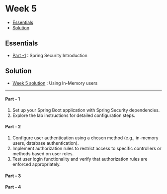 # Week 5
- [Essentials](#essentials)
- [Solution](#solution)


## Essentials
- [Part -1](#part---1) :  Spring Security Introduction


## Solution
* [Week 5 solution](./SecureShop/README.md) : Using In-Memory users
---


#### Part - 1
1. Set up your Spring Boot application with Spring Security dependencies.
2. Explore the lab instructions for detailed configuration steps.

#### Part - 2
1. Configure user authentication using a chosen method (e.g., in-memory users,
database authentication).
2. Implement authorization rules to restrict access to specific controllers or
methods based on user roles.
3. Test user login functionality and verify that authorization rules are enforced appropriately.

#### Part - 3

#### Part - 4


